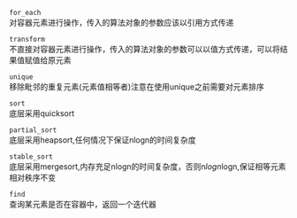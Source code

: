 

`for_each` <br>
对容器元素进行操作，传入的算法对象的参数应该以引用方式传递

`transform` <br>
不直接对容器元素进行操作，传入的算法对象的参数可以以值方式传递，可以将结果值赋值给原元素

`unique` <br>
移除毗邻的重复元素(元素值相等者)注意在使用unique之前需要对元素排序

`sort` <br>
底层采用quicksort

`partial_sort` <br>
底层采用heapsort,任何情况下保证nlogn的时间复杂度

`stable_sort` <br>
底层采用mergesort,内存充足nlogn的时间复杂度，否则n*logn*logn,保证相等元素相对秩序不变

`find` <br>
查询某元素是否在容器中，返回一个迭代器







